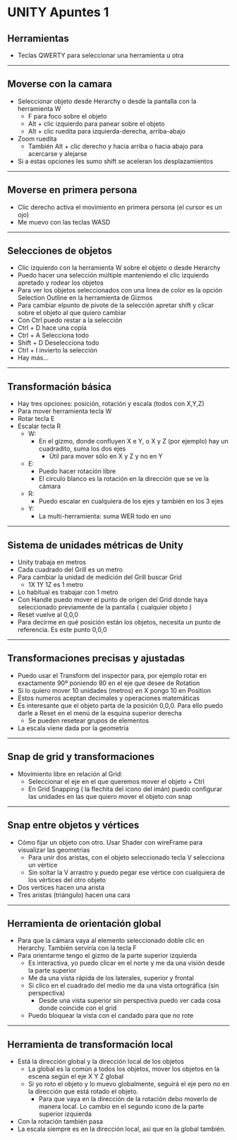 # UNITY Apuntes 1

## Herramientas

- Teclas QWERTY para seleccionar una herramienta u otra
----
## Moverse con la camara

- Seleccionar objeto desde Herarchy o desde la pantalla con la herramienta W
    - F para foco sobre el objeto
    - Alt + clic izquierdo para panear sobre el objeto
    - Alt + clic ruedita para izquierda-derecha, arriba-abajo
- Zoom ruedita 
    - También Alt + clic derecho y hacia arriba o hacia abajo para acercarse y alejarse
- Si a estas opciones les sumo shift se aceleran los desplazamientos

----

## Moverse en primera persona

- Clic derecho activa el movimiento en primera persona (el cursor es un ojo)
- Me muevo con las teclas WASD

-----

## Selecciones de objetos

- Clic izquierdo con la herramienta W sobre el objeto o desde Herarchy
- Puedo hacer una selección múltiple manteniendo el clic izquierdo apretado y rodear los objetos
- Para ver los objetos seleccionados con una linea de color es la opción Selection Outline en la herramienta de Gizmos
- Para cambiar elpunto de pivote de la selección apretar shift y clicar sobre el objeto al que quiero cambiar
- Con Ctrl puedo restar a la selección
- Ctrl + D hace una copia
- Ctrl + A Selecciona todo
- Shift + D Deselecciona todo
- Ctrl + I invierto la selección
- Hay más...
----

## Transformación básica

- Hay tres opciones: posición, rotación y escala (todos con X,Y,Z)
- Para mover herramienta tecla W
- Rotar tecla E
- Escalar tecla R
    - W:
        - En el gizmo, donde confluyen X e Y, o X y Z (por ejemplo) hay un cuadradito, suma los dos ejes
            - Útil para mover sólo en X y Z y no en Y
    - E:
        - Puedo hacer rotación libre
        - El círculo blanco es la rotación en la dirección que se ve la cámara
    - R:
        - Puedo escalar en cualquiera de los ejes y también en los 3 ejes
    - Y:
        - La multi-herramienta: suma WER todo en uno
----

## Sistema de unidades métricas de Unity

- Unity trabaja en metros
- Cada cuadrado del Grill es un metro
- Para cambiar la unidad de medición del Grill buscar Grid
    - 1X 1Y 1Z es 1 metro
- Lo habitual es trabajar con 1 metro
- Con Handle puedo mover el punto de origen del Grid donde haya seleccionado previamente de la pantalla ( cualquier objeto )
- Reset vuelve al 0,0,0
- Para decirme en qué posición están los objetos, necesita un punto de referencia. Es este punto 0,0,0
----

## Transformaciones precisas y ajustadas

- Puedo usar el Transform del inspector para, por ejemplo rotar en exactamente 90º poniendo 90 en el eje que desee de Rotation
- Si lo quiero mover 10 unidades (metros) en X pongo 10 en Position
- Estos numeros aceptan decimales y operaciones matemáticas
- Es interesante que el objeto parta de la posición 0,0,0. Para ello puedo darle a Reset en el menú de la esquina superior derecha
    - Se pueden resetear grupos de elementos
- La escala viene dada por la geometría
-----

## Snap de grid y transformaciones

- Movimiento libre en relación al Grid:
    - Seleccionar el eje en el que queremos mover el objeto + Ctrl
    - En Grid Snapping ( la flechita del icono del imán) puedo configurar las unidades en las que quiero mover el objeto con snap
----

## Snap entre objetos y vértices

- Cómo fijar un objeto con otro. Usar Shader con wireFrame para visualizar las geometrias
    - Para unir dos aristas, con el objeto seleccionado tecla V selecciona un vértice
    - Sin soltar la V arrastro y puedo pegar ese vértice con cualquiera de los vértices del otro objeto
- Dos vertices hacen una arista
- Tres aristas (triángulo) hacen una cara
----
## Herramienta de orientación global

- Para que la cámara vaya al elemento seleccionado doble clic en Herarchy. También serviría con la tecla F
- Para orientarme tengo el gizmo de la parte superior izquierda
    - Es interactiva, yo puedo clicar en el norte y me da una visión desde la parte superior
    - Me da una vista rápida de los laterales, superior y frontal
    - Si clico en el cuadrado del medio me da una vista ortográfica (sin perspectiva)
        - Desde una vista superior sin perspectiva puedo ver cada cosa donde coincide con el grid
    - Puedo bloquear la vista con el candado para que no rote
----

## Herramienta de transformación local

- Está la dirección global y la dirección local de los objetos
    - La global es la común a todos los objetos, mover los objetos en la escena según el eje X Y Z global
    - Si yo roto el objeto y lo muevo globalmente, seguirá el eje pero no en la dirección que está rotado el objeto.
        - Para que vaya en la dirección de la rotación debo moverlo de manera local. Lo cambio en el segundo icono de la parte superior izquierda
- Con la rotación también pasa
- La escala siempre es en la dirección local, así que en la global también.
